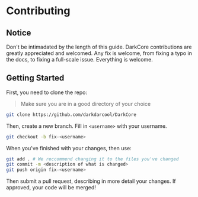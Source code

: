 # Contributing

## Notice

Don't be intimadated by the length of this guide. DarkCore contributions are greatly appreciated and welcomed. Any fix is welcome, from fixing a typo in the docs, to fixing a full-scale issue. Everything is welcome.

## Getting Started

First, you need to clone the repo:

> Make sure you are in a good directory of your choice

```bash
git clone https://github.com/darkdarcool/DarkCore
```

Then, create a new branch. Fill in `<username>` with your username.

```bash
git checkout -b fix-<username>
```

When you've finished with your changes, then use:

```bash
git add . # We reccommend changing it to the files you've changed
git commit -m <description of what is changed>
git push origin fix-<username>
```

Then submit a pull request, describing in more detail your changes. If approved, your code will be merged!